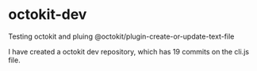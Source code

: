 # octokit-dev

<p>
  Testing octokit and pluing @octokit/plugin-create-or-update-text-file
</p>

<p>
I have created a octokit dev repository, which has <!-- repo-counter -->19<!-- /repo-counter --> commits on the cli.js file.
</p>
